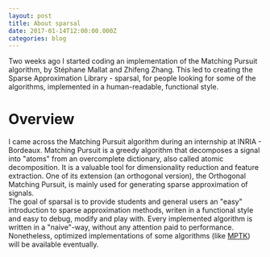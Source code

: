 ```yaml
---
layout: post
title: About sparsal
date: 2017-01-14T12:00:00.000Z
categories: blog
---
```


Two weeks ago I started coding an implementation of the Matching Pursuit algorithm, by Stéphane Mallat and Zhifeng Zhang.
This led to creating the Sparse Approximation Library - sparsal, for people looking for some of the algorithms, 
implemented in a human-readable, functional style. 
<br>

# Overview 
I came across the Matching Pursuit algorithm during an internship at INRIA - Bordeaux. Matching Pursuit is a greedy algorithm that decomposes a signal into "atoms" from an overcomplete dictionary, also called atomic decomposition. It is a valuable tool for dimensionality reduction and feature extraction. One of its extension (an orthogonal version), the Orthogonal Matching Pursuit, is mainly used for generating sparse approximation of signals.
<br>
The goal of sparsal is to provide students and general users an "easy" introduction to sparse approximation methods, writen in a functional style and easy to debug, modify and play with. Every implemented algorithm is written in a "naive"-way, without any attention paid to performance. Nonetheless, optimized implementations of some algorithms (like [MPTK][mptk]) will be available eventually.

[mptk]: http://mptk.irisa.fr/
